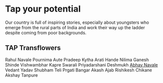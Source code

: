 
# Tap your potential

<p>Our country is full of inspiring stories, especially about youngsters who emerge from the rural parts of India and work their way up the ladder despite coming from poor backgrounds.</p>

## TAP Transflowers

<a>Rahul Navale</a>
<a>Pournima Aute</a>
<a>Pradeep Kytha</a>
<a>Arati Hande</a>
<a>Nilima </a>
<a>Ganesh Shinde</a>
<a>Vishwambhar Kapre</a>
<a>Swarali</a>
<a>Priyadarshani Deshmukh</a>
<a href="https://github.com/RaviTambade/tap/blob/main/abhaynavale.md">Abhay Navale</a>
<a>Vedant Yadav</a>
<a>Shubham Teli</a>
<a>Prgati Bangar</a>
<a>Akash Ajab</a>
<a>Rishikesh Chikane</a>
<a>Akshay Tanpure</a>